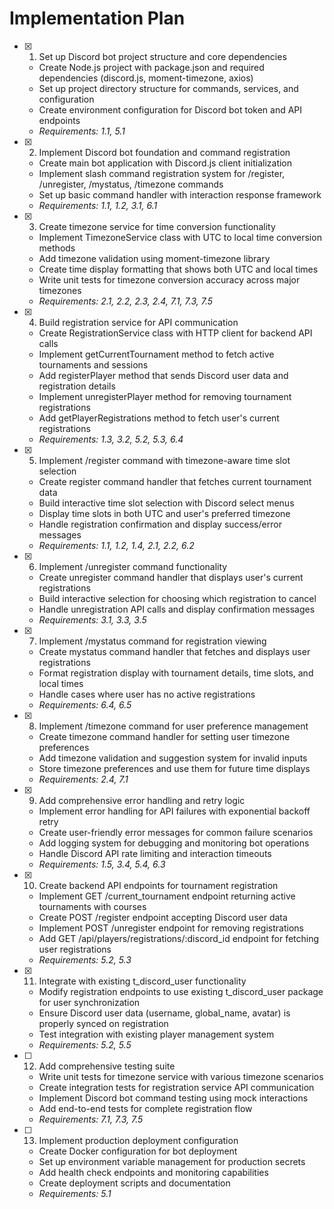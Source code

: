 # Implementation Plan

- [x] 1. Set up Discord bot project structure and core dependencies
  - Create Node.js project with package.json and required dependencies (discord.js, moment-timezone, axios)
  - Set up project directory structure for commands, services, and configuration
  - Create environment configuration for Discord bot token and API endpoints
  - _Requirements: 1.1, 5.1_

- [x] 2. Implement Discord bot foundation and command registration
  - Create main bot application with Discord.js client initialization
  - Implement slash command registration system for /register, /unregister, /mystatus, /timezone commands
  - Set up basic command handler with interaction response framework
  - _Requirements: 1.1, 1.2, 3.1, 6.1_

- [x] 3. Create timezone service for time conversion functionality
  - Implement TimezoneService class with UTC to local time conversion methods
  - Add timezone validation using moment-timezone library
  - Create time display formatting that shows both UTC and local times
  - Write unit tests for timezone conversion accuracy across major timezones
  - _Requirements: 2.1, 2.2, 2.3, 2.4, 7.1, 7.3, 7.5_

- [x] 4. Build registration service for API communication
  - Create RegistrationService class with HTTP client for backend API calls
  - Implement getCurrentTournament method to fetch active tournaments and sessions
  - Add registerPlayer method that sends Discord user data and registration details
  - Implement unregisterPlayer method for removing tournament registrations
  - Add getPlayerRegistrations method to fetch user's current registrations
  - _Requirements: 1.3, 3.2, 5.2, 5.3, 6.4_

- [x] 5. Implement /register command with timezone-aware time slot selection
  - Create register command handler that fetches current tournament data
  - Build interactive time slot selection with Discord select menus
  - Display time slots in both UTC and user's preferred timezone
  - Handle registration confirmation and display success/error messages
  - _Requirements: 1.1, 1.2, 1.4, 2.1, 2.2, 6.2_

- [x] 6. Implement /unregister command functionality
  - Create unregister command handler that displays user's current registrations
  - Build interactive selection for choosing which registration to cancel
  - Handle unregistration API calls and display confirmation messages
  - _Requirements: 3.1, 3.3, 3.5_

- [x] 7. Implement /mystatus command for registration viewing
  - Create mystatus command handler that fetches and displays user registrations
  - Format registration display with tournament details, time slots, and local times
  - Handle cases where user has no active registrations
  - _Requirements: 6.4, 6.5_

- [x] 8. Implement /timezone command for user preference management
  - Create timezone command handler for setting user timezone preferences
  - Add timezone validation and suggestion system for invalid inputs
  - Store timezone preferences and use them for future time displays
  - _Requirements: 2.4, 7.1_

- [x] 9. Add comprehensive error handling and retry logic
  - Implement error handling for API failures with exponential backoff retry
  - Create user-friendly error messages for common failure scenarios
  - Add logging system for debugging and monitoring bot operations
  - Handle Discord API rate limiting and interaction timeouts
  - _Requirements: 1.5, 3.4, 5.4, 6.3_

- [x] 10. Create backend API endpoints for tournament registration
  - Implement GET /current_tournament endpoint returning active tournaments with courses
  - Create POST /register endpoint accepting Discord user data
  - Implement POST /unregister endpoint for removing registrations
  - Add GET /api/players/registrations/:discord_id endpoint for fetching user registrations
  - _Requirements: 5.2, 5.3_

- [x] 11. Integrate with existing t_discord_user functionality
  - Modify registration endpoints to use existing t_discord_user package for user synchronization
  - Ensure Discord user data (username, global_name, avatar) is properly synced on registration
  - Test integration with existing player management system
  - _Requirements: 5.2, 5.5_

- [ ] 12. Add comprehensive testing suite
  - Write unit tests for timezone service with various timezone scenarios
  - Create integration tests for registration service API communication
  - Implement Discord bot command testing using mock interactions
  - Add end-to-end tests for complete registration flow
  - _Requirements: 7.1, 7.3, 7.5_

- [ ] 13. Implement production deployment configuration
  - Create Docker configuration for bot deployment
  - Set up environment variable management for production secrets
  - Add health check endpoints and monitoring capabilities
  - Create deployment scripts and documentation
  - _Requirements: 5.1_